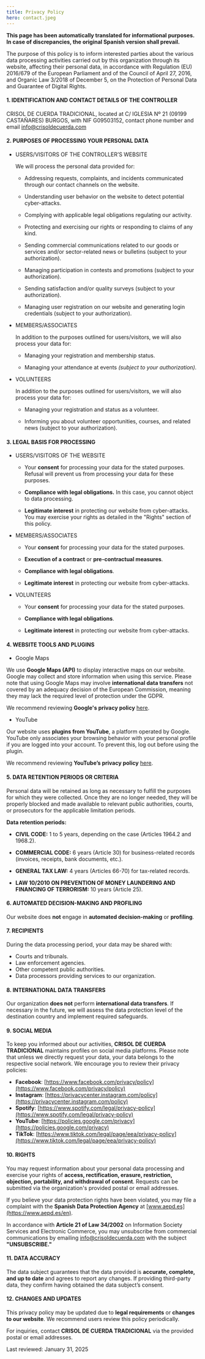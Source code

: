 ```yaml
---
title: Privacy Policy
hero: contact.jpeg
---
```


**This page has been automatically translated for informational purposes. In case of discrepancies, the original Spanish version shall prevail.**

The purpose of this policy is to inform interested parties about the various data processing activities carried out by this organization through its website, affecting their personal data, in accordance with Regulation (EU) 2016/679 of the European Parliament and of the Council of April 27, 2016, and Organic Law 3/2018 of December 5, on the Protection of Personal Data and Guarantee of Digital Rights.

#### 1. IDENTIFICATION AND CONTACT DETAILS OF THE CONTROLLER

CRISOL DE CUERDA TRADICIONAL, located at C/ IGLESIA Nº 21 (09199 CASTAÑARES) BURGOS, with NIF G09503152, contact phone number and email [info@crisoldecuerda.com](mailto:info@crisoldecuerda.com)

#### 2. PURPOSES OF PROCESSING YOUR PERSONAL DATA

- USERS/VISITORS OF THE CONTROLLER’S WEBSITE

  We will process the personal data provided for:

  - Addressing requests, complaints, and incidents communicated through our contact channels on the website.

  - Understanding user behavior on the website to detect potential cyber-attacks.

  - Complying with applicable legal obligations regulating our activity.

  - Protecting and exercising our rights or responding to claims of any kind.

  - Sending commercial communications related to our goods or services and/or sector-related news or bulletins (subject to your authorization).

  - Managing participation in contests and promotions (subject to your authorization).

  - Sending satisfaction and/or quality surveys (subject to your authorization).

  - Managing user registration on our website and generating login credentials (subject to your authorization).

- MEMBERS/ASSOCIATES

  In addition to the purposes outlined for users/visitors, we will also process your data for:

  - Managing your registration and membership status.

  - Managing your attendance at events _(subject to your authorization)._

- VOLUNTEERS

  In addition to the purposes outlined for users/visitors, we will also process your data for:

  - Managing your registration and status as a volunteer.

  - Informing you about volunteer opportunities, courses, and related news (subject to your authorization).

#### 3. LEGAL BASIS FOR PROCESSING

- USERS/VISITORS OF THE WEBSITE

  - Your **consent** for processing your data for the stated purposes. Refusal will prevent us from processing your data for these purposes.

  - **Compliance with legal obligations.** In this case, you cannot object to data processing.

  - **Legitimate interest** in protecting our website from cyber-attacks. You may exercise your rights as detailed in the "Rights" section of this policy.

- MEMBERS/ASSOCIATES

  - Your **consent** for processing your data for the stated purposes.

  - **Execution of a contract** or **pre-contractual measures**.

  - **Compliance with legal obligations**.

  - **Legitimate interest** in protecting our website from cyber-attacks.

- VOLUNTEERS

  - Your **consent** for processing your data for the stated purposes.

  - **Compliance with legal obligations**.

  - **Legitimate interest** in protecting our website from cyber-attacks.

#### 4. WEBSITE TOOLS AND PLUGINS

- Google Maps

We use **Google Maps (API)** to display interactive maps on our website. Google may collect and store information when using this service. Please note that using Google Maps may involve **international data transfers** not covered by an adequacy decision of the European Commission, meaning they may lack the required level of protection under the GDPR.

We recommend reviewing **Google's privacy policy** [here](https://policies.google.com/privacy?hl=en).

- YouTube

Our website uses **plugins from YouTube**, a platform operated by Google. YouTube only associates your browsing behavior with your personal profile if you are logged into your account. To prevent this, log out before using the plugin.

We recommend reviewing **YouTube’s privacy policy** [here](https://policies.google.com/privacy?hl=en).

#### 5. DATA RETENTION PERIODS OR CRITERIA

Personal data will be retained as long as necessary to fulfill the purposes for which they were collected. Once they are no longer needed, they will be properly blocked and made available to relevant public authorities, courts, or prosecutors for the applicable limitation periods.

**Data retention periods:**

- **CIVIL CODE:** 1 to 5 years, depending on the case (Articles 1964.2 and 1968.2).

- **COMMERCIAL CODE:** 6 years (Article 30) for business-related records (invoices, receipts, bank documents, etc.).

- **GENERAL TAX LAW:** 4 years (Articles 66-70) for tax-related records.

- **LAW 10/2010 ON PREVENTION OF MONEY LAUNDERING AND FINANCING OF TERRORISM:** 10 years (Article 25).

#### 6. AUTOMATED DECISION-MAKING AND PROFILING

Our website does **not** engage in **automated decision-making** or **profiling**.

#### 7. RECIPIENTS

During the data processing period, your data may be shared with:

- Courts and tribunals.
- Law enforcement agencies.
- Other competent public authorities.
- Data processors providing services to our organization.

#### 8. INTERNATIONAL DATA TRANSFERS

Our organization **does not** perform **international data transfers**. If necessary in the future, we will assess the data protection level of the destination country and implement required safeguards.

#### 9. SOCIAL MEDIA

To keep you informed about our activities, **CRISOL DE CUERDA TRADICIONAL** maintains profiles on social media platforms. Please note that unless we directly request your data, your data belongs to the respective social network. We encourage you to review their privacy policies:

- **Facebook**: [https://www.facebook.com/privacy/policy](https://www.facebook.com/privacy/policy)
- **Instagram**: [https://privacycenter.instagram.com/policy](https://privacycenter.instagram.com/policy)
- **Spotify**: [https://www.spotify.com/legal/privacy-policy](https://www.spotify.com/legal/privacy-policy)
- **YouTube**: [https://policies.google.com/privacy](https://policies.google.com/privacy)
- **TikTok**: [https://www.tiktok.com/legal/page/eea/privacy-policy](https://www.tiktok.com/legal/page/eea/privacy-policy)

#### 10. RIGHTS

You may request information about your personal data processing and exercise your rights of **access, rectification, erasure, restriction, objection, portability, and withdrawal of consent**. Requests can be submitted via the organization's provided postal or email addresses.

If you believe your data protection rights have been violated, you may file a complaint with the **Spanish Data Protection Agency** at [www.aepd.es](https://www.aepd.es/en).

In accordance with **Article 21 of Law 34/2002** on Information Society Services and Electronic Commerce, you may unsubscribe from commercial communications by emailing [info@crisoldecuerda.com](mailto:info@crisoldecuerda.com) with the subject **"UNSUBSCRIBE."**

#### 11. DATA ACCURACY

The data subject guarantees that the data provided is **accurate, complete, and up to date** and agrees to report any changes. If providing third-party data, they confirm having obtained the data subject’s consent.

#### 12. CHANGES AND UPDATES

This privacy policy may be updated due to **legal requirements** or **changes to our website**. We recommend users review this policy periodically.

For inquiries, contact **CRISOL DE CUERDA TRADICIONAL** via the provided postal or email addresses.

Last reviewed: January 31, 2025
